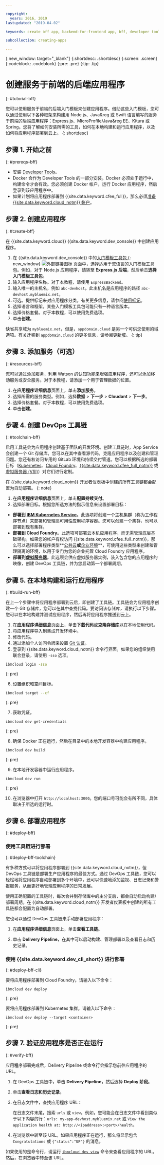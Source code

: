 ```yaml
---

copyright:
  years: 2016, 2019
lastupdated: "2019-04-02"

keywords: create bff app, backend-for-frontend app, bff, developer tools, Node.js, Java, Swift, DevOps toolchain, bff app tutorial

subcollection: creating-apps

---
```


{:new_window: target="_blank"}
{:shortdesc: .shortdesc}
{:screen: .screen}
{:codeblock: .codeblock}
{:pre: .pre}
{:tip: .tip}

# 创建服务于前端的后端应用程序
{: #tutorial-bff}

您可以使用服务于前端的后端入门模板来创建应用程序。借助这些入门模板，您可以通过使用以下各种框架来构建用 Node.js、Java&reg 或 Swift 语言编写的服务于前端的后端应用程序：Express.js、MicroProfile/Java&reg EE、Kitura 或 Spring。您将了解如何安装所需的工具，如何在本地构建和运行应用程序，以及如何将应用程序部署到云上。
{: shortdesc}

## 步骤 1. 开始之前
{: #prereqs-bff}

* 安装 [Developer Tools](/docs/cli?topic=cloud-cli-ibmcloud-cli)。
* Docker 会作为 Developer Tools 的一部分安装。Docker 必须处于运行中，构建命令才会有效。您必须创建 Docker 帐户，运行 Docker 应用程序，然后登录到该应用程序中。
* 如果计划将应用程序部署到 {{site.data.keyword.cfee_full}}，那么必须[准备 {{site.data.keyword.cloud_notm}} 帐户](/docs/cloud-foundry?topic=cloud-foundry-prepare)。

## 步骤 2. 创建应用程序
{: #create-bff}

在 {{site.data.keyword.cloud}} {{site.data.keyword.dev_console}} 中创建应用程序。

1. 在 {{site.data.keyword.dev_console}} 中的[入门模板工具包 ](https://{DomainName}/developer/appservice/starter-kits/){: new_window} ![外部链接图标](../../icons/launch-glyph.svg "外部链接图标") 页面中，选择适用于您语言的入门模板工具包。例如，对于 Node.js 应用程序，请转至 **Express.js 后端**，然后单击**选择入门模板工具包**。
2. 输入应用程序名称。对于本教程，请使用 `ExpressBackend`。
3. 输入唯一的主机名，例如 `abc-devhost`。此主机名是应用程序的路径 `abc-devhost.mybluemix.net`。
4. 可选。提供标记来对应用程序分类。有关更多信息，请参阅[使用标记](/docs/resources?topic=resources-tag)。
5. 选择语言和框架。某些入门模板工具包可能只有一种语言版本。
6. 选择价格套餐。对于本教程，可以使用免费选项。
7. 单击**创建**。

缺省共享域为 `mybluemix.net`，但是，`appdomain.cloud` 是另一个可供您使用的域选项。有关迁移到 `appdomain.cloud` 的更多信息，请参阅[更新域](/docs/cloud-foundry-public?topic=cloud-foundry-public-update-domain)。
{: tip}

## 步骤 3. 添加服务（可选）
{: #resources-bff}

您可以通过添加服务，利用 Watson 的认知功能来增强应用程序，还可以添加移动服务或安全服务。对于本教程，请添加一个用于管理数据的位置。

1. 在**应用程序详细信息**页面上，单击**添加服务**。
2. 选择所需的服务类型。例如，选择**数据** > **下一步** > **Cloudant** > **下一步**。
3. 选择价格套餐。对于本教程，可以使用免费选项。
4. 单击**创建**。

## 步骤 4. 创建 DevOps 工具链
{: #toolchain-bff}

启用工具链会为应用程序创建基于团队的开发环境。创建工具链时，App Service 会创建一个 Git 存储库，您可以在其中查看源代码，克隆应用程序以及创建和管理问题。您还有权访问专用的 GitLab 环境和持续交付管道。您可以根据所选的部署目标（[Kubernetes](/docs/containers?topic=containers-container_index)、[Cloud Foundry](/docs/cloud-foundry-public?topic=cloud-foundry-public-about-cf)、[{{site.data.keyword.cfee_full_notm}}](/docs/cloud-foundry?topic=cloud-foundry-about) 或[虚拟服务器 (VSI)](/docs/vsi?topic=virtual-servers-getting-started-with-virtual-servers)）对它们进行定制。

在 {{site.data.keyword.cloud_notm}} 开发者仪表板中创建的所有工具链都会配置为自动部署。
{: note}

1. 在**应用程序详细信息**页面上，单击**配置持续交付**。
2. 选择部署目标。根据您所选方法的指示信息来设置部署目标：
  * **部署到 [IBM Kubernetes Service](/docs/containers?topic=containers-container_index)**。此选项将创建一个主机集群（称为工作程序节点）来部署和管理高可用性应用程序容器。您可以创建一个集群，也可以部署到现有集群。
  * **部署到 Cloud Foundry**。此选项可部署云本机应用程序，而无需管理底层基础架构。如果您的帐户有权访问 {{site.data.keyword.cfee_full_notm}}，那么可以选择部署程序类型**[公共云](/docs/cloud-foundry-public?topic=cloud-foundry-public-about-cf)**或**[企业环境](/docs/cloud-foundry?topic=cloud-foundry-about)**，可使用这些类型来创建和管理隔离的环境，以用于专门为您的企业托管 Cloud Foundry 应用程序。
  * **部署到[虚拟服务器](/docs/vsi?topic=virtual-servers-getting-started-with-virtual-servers)**。此选项会供应虚拟服务器实例，装入包含您的应用程序的映像，创建 DevOps 工具链，并为您启动第一个部署周期。

## 步骤 5. 在本地构建和运行应用程序
{: #build-run-bff}

在上一个步骤中将应用程序部署到云后，即创建了工具链。工具链会为应用程序创建一个 Git 存储库，您可以在其中查找代码。要访问该存储库，请执行以下步骤。您可以在本地构建并测试应用程序，然后再将应用程序推送到云上。

1. 在**应用程序详细信息**页面上，单击**下载代码**或**克隆存储库**以在本地使用代码。
2. 将应用程序导入到集成开发环境中。
3. 修改代码。
4. 通过添加个人访问令牌来设置 [Git 认证](/docs/services/ContinuousDelivery?topic=ContinuousDelivery-git_working#git_authentication)。
5. 登录到 {{site.data.keyword.cloud_notm}} 命令行界面。如果您的组织使用联合登录，请使用 `-sso` 选项。

  ```bash
  ibmcloud login -sso
  ```
  {: pre}

6. 设置组织和空间目标。

  ```bash
  ibmcloud target --cf
  ```
  {: pre}

7.  获取凭证。

  ```bash
  ibmcloud dev get-credentials
  ```
  {: pre}

8. 确保 Docker 正在运行，然后在目录中的本地开发容器中构建应用程序。

  ```bash
ibmcloud dev build
```
  {: pre}

9. 在本地开发容器中运行应用程序。

  ```bash
ibmcloud dev run
```
  {: pre}

10.  在浏览器中打开 `http://localhost:3000`。您的端口号可能会有所不同，具体取决于所选的运行时。

## 步骤 6. 部署应用程序
{: #deploy-bff}

### 使用工具链进行部署
{: #deploy-bff-toolchain}

有多种方式可以将应用程序部署到 {{site.data.keyword.cloud_notm}}，但 DevOps 工具链是部署生产应用程序的最佳方式。通过 DevOps 工具链，您可以轻松地将应用程序自动部署到多个环境中，还可以快速地添加监视、日志记录和警报服务，从而更好地管理应用程序的日常发展。

使用正确配置的工具链时，每次合并到存储库中的主分支后，都会自动启动构建/部署周期。在 {{site.data.keyword.cloud_notm}} 开发者仪表板中创建的所有工具链都会配置为自动部署。

您也可以通过 DevOps 工具链来手动部署应用程序：

1. 在**应用程序详细信息**页面上，单击**查看工具链**。

2. 单击 **Delivery Pipeline**，在其中可以启动构建、管理部署以及查看日志和历史记录。

### 使用 {{site.data.keyword.dev_cli_short}} 进行部署
{: #deploy-bff-cli}

要将应用程序部署到 Cloud Foundry，请输入以下命令：

```
ibmcloud dev deploy
```
{: pre}

要将应用程序部署到 Kubernetes 集群，请输入以下命令：

```
ibmcloud dev deploy --target <container>
```
{: pre}

## 步骤 7. 验证应用程序是否正在运行
{: #verify-bff}

应用程序部署完成后，Delivery Pipeline 或命令行会指示您前往应用程序的 URL。

1. 在 DevOps 工具链中，单击 **Delivery Pipeline**，然后选择 **Deploy 阶段**。
2. 单击**查看日志和历史记录**。
3. 在日志文件中，查找应用程序 URL：

    在日志文件末尾，搜索 `urls` 或 `view`。例如，您可能会在日志文件中看到类似于以下内容的行：`urls: my-app-devhost.mybluemix.net` 或 `View the application health at: http://<ipaddress>:<port>/health`。

4. 在浏览器中转至该 URL。如果应用程序正在运行，那么将显示包含 `Congratulations` 或 `{"status":"UP"}` 的消息。

如果使用的是命令行，请运行 [`ibmcloud dev view`](/docs/cli/idt?topic=cloud-cli-idt-cli#view) 命令来查看应用程序的 URL。然后，在浏览器中转至该 URL。

